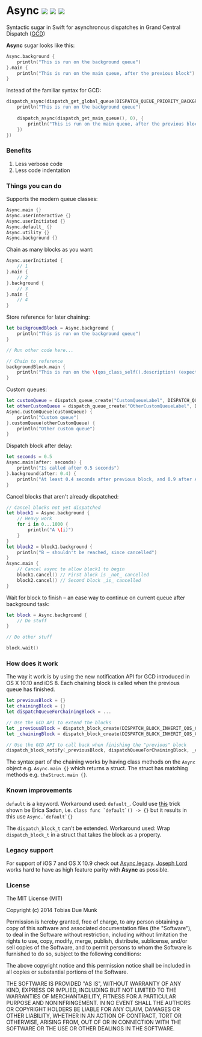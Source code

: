 Async [![](http://img.shields.io/badge/operator_overload-guilty-red.svg)](https://gist.github.com/duemunk/61e45932dbb1a2ca0954) [![](http://img.shields.io/badge/OS%20X-10.10%2B-lightgrey.svg)]() [![](http://img.shields.io/badge/iOS-8.0%2B-lightgrey.svg)]()
=====

Syntactic sugar in Swift for asynchronous dispatches in Grand Central Dispatch ([GCD](https://developer.apple.com/library/prerelease/ios/documentation/Performance/Reference/GCD_libdispatch_Ref/index.html))

**Async** sugar looks like this:
```swift
Async.background {
	println("This is run on the background queue")
}.main {
	println("This is run on the main queue, after the previous block")
}
```

Instead of the familiar syntax for GCD:
```swift
dispatch_async(dispatch_get_global_queue(DISPATCH_QUEUE_PRIORITY_BACKGROUND, 0), {
	println("This is run on the background queue")
	
	dispatch_async(dispatch_get_main_queue(), 0), {
		println("This is run on the main queue, after the previous block")
	})
})
```



### Benefits
1. Less verbose code
2. Less code indentation

### Things you can do
Supports the modern queue classes:
```swift
Async.main {}
Async.userInteractive {}
Async.userInitiated {}
Async.default_ {}
Async.utility {}
Async.background {}
```

Chain as many blocks as you want:
```swift
Async.userInitiated {
	// 1
}.main {
	// 2
}.background {
	// 3
}.main {
	// 4
}
```

Store reference for later chaining:
```swift
let backgroundBlock = Async.background {
	println("This is run on the background queue")
}

// Run other code here...

// Chain to reference
backgroundBlock.main {
	println("This is run on the \(qos_class_self().description) (expected \(qos_class_main().description)), after the previous block")
}
```

Custom queues:
```swift
let customQueue = dispatch_queue_create("CustomQueueLabel", DISPATCH_QUEUE_CONCURRENT)
let otherCustomQueue = dispatch_queue_create("OtherCustomQueueLabel", DISPATCH_QUEUE_CONCURRENT)
Async.customQueue(customQueue) {
	println("Custom queue")
}.customQueue(otherCustomQueue) {
	println("Other custom queue")
}
```

Dispatch block after delay:
```swift
let seconds = 0.5
Async.main(after: seconds) {
	println("Is called after 0.5 seconds")
}.background(after: 0.4) {
	println("At least 0.4 seconds after previous block, and 0.9 after Async code is called")
}
```

Cancel blocks that aren't already dispatched:
```swift
// Cancel blocks not yet dispatched
let block1 = Async.background {
	// Heavy work
	for i in 0...1000 {
		println("A \(i)")
	}
}
let block2 = block1.background {
	println("B – shouldn't be reached, since cancelled")
}
Async.main { 
	// Cancel async to allow block1 to begin
	block1.cancel() // First block is _not_ cancelled
	block2.cancel() // Second block _is_ cancelled
}
```

Wait for block to finish – an ease way to continue on current queue after background task:
```swift
let block = Async.background {
	// Do stuff
}

// Do other stuff

block.wait()
```

### How does it work
The way it work is by using the new notification API for GCD introduced in OS X 10.10 and iOS 8. Each chaining block is called when the previous queue has finished.
```swift
let previousBlock = {}
let chainingBlock = {}
let dispatchQueueForChainingBlock = ...

// Use the GCD API to extend the blocks
let _previousBlock = dispatch_block_create(DISPATCH_BLOCK_INHERIT_QOS_CLASS, previousBlock)
let _chainingBlock = dispatch_block_create(DISPATCH_BLOCK_INHERIT_QOS_CLASS, chainingBlock)

// Use the GCD API to call back when finishing the "previous" block
dispatch_block_notify(_previousBlock, dispatchQueueForChainingBlock, _chainingBlock)
```

The syntax part of the chaining works by having class methods on the `Async` object e.g. `Async.main {}` which returns a struct. The struct has matching methods e.g. `theStruct.main {}`.

### Known improvements
```default``` is a keyword. Workaround used: ```default_```. Could use [this](http://ericasadun.com/2014/08/21/swift-when-cocoa-and-swift-collide/) trick shown be Erica Sadun, i.e. ```class func `default`() -> {}``` but it results in this use ```Async.`default`{}```

The ```dispatch_block_t``` can't be extended. Workaround used: Wrap ```dispatch_block_t``` in a struct that takes the block as a property.

### Legacy support
For support of iOS 7 and OS X 10.9 check out [Async.legacy](https://github.com/josephlord/Async.legacy). [Joseph Lord](https://github.com/josephlord) works hard to have as high feature parity with **Async** as possible.

### License
The MIT License (MIT)

Copyright (c) 2014 Tobias Due Munk

Permission is hereby granted, free of charge, to any person obtaining a copy of
this software and associated documentation files (the "Software"), to deal in
the Software without restriction, including without limitation the rights to
use, copy, modify, merge, publish, distribute, sublicense, and/or sell copies of
the Software, and to permit persons to whom the Software is furnished to do so,
subject to the following conditions:

The above copyright notice and this permission notice shall be included in all
copies or substantial portions of the Software.

THE SOFTWARE IS PROVIDED "AS IS", WITHOUT WARRANTY OF ANY KIND, EXPRESS OR
IMPLIED, INCLUDING BUT NOT LIMITED TO THE WARRANTIES OF MERCHANTABILITY, FITNESS
FOR A PARTICULAR PURPOSE AND NONINFRINGEMENT. IN NO EVENT SHALL THE AUTHORS OR
COPYRIGHT HOLDERS BE LIABLE FOR ANY CLAIM, DAMAGES OR OTHER LIABILITY, WHETHER
IN AN ACTION OF CONTRACT, TORT OR OTHERWISE, ARISING FROM, OUT OF OR IN
CONNECTION WITH THE SOFTWARE OR THE USE OR OTHER DEALINGS IN THE SOFTWARE.
